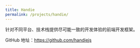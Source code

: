 ```yaml
---
title: Handie
permalink: /projects/handie/
---
```


针对不同平台、技术栈提供尽可能一致的开发体验的前端开发框架。

GitHub 地址：<https://github.com/handiejs>
